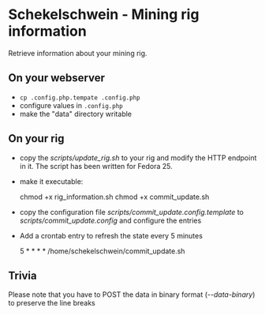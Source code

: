 # Schekelschwein - Mining rig information

Retrieve information about your mining rig.

## On your webserver
- `cp .config.php.tempate .config.php`
- configure values in `.config.php`
- make the "data" directory writable

## On your rig
- copy the *scripts/update_rig.sh* to your rig and modify the HTTP endpoint in it. The script has been written for Fedora 25.
- make it executable:
	
	chmod +x rig_information.sh
	chmod +x commit_update.sh

- copy the configuration file *scripts/commit_update.config.template* to *scripts/commit_update.config* and configure the entries
- Add a crontab entry to refresh the state every 5 minutes

	5   *   *   *   * /home/schekelschwein/commit_update.sh


## Trivia
Please note that you have to POST the data in binary format (*--data-binary*) to preserve the line breaks
